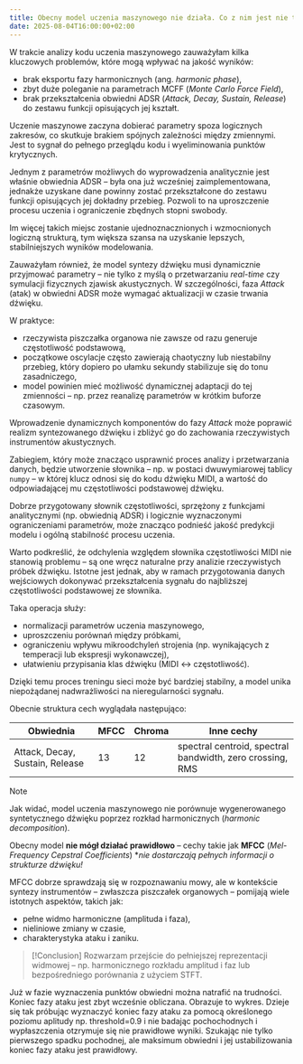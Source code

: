 ```yaml
---
title: Obecny model uczenia maszynowego nie działa. Co z nim jest nie tak?
date: 2025-08-04T16:00:00+02:00
---
```


W trakcie analizy kodu uczenia maszynowego zauważyłam kilka kluczowych problemów, które mogą wpływać na jakość wyników:

- brak eksportu fazy harmonicznych (ang. *harmonic phase*),
- zbyt duże poleganie na parametrach MCFF (*Monte Carlo Force Field*),
- brak przekształcenia obwiedni ADSR (*Attack, Decay, Sustain, Release*) do zestawu funkcji opisujących jej kształt.

Uczenie maszynowe zaczyna dobierać parametry spoza logicznych zakresów, co skutkuje brakiem spójnych zależności między zmiennymi. Jest to sygnał do pełnego przeglądu kodu i wyeliminowania punktów krytycznych.

Jednym z parametrów możliwych do wyprowadzenia analitycznie jest właśnie obwiednia ADSR – była ona już wcześniej zaimplementowana, jednakże uzyskane dane powinny zostać przekształcone do zestawu funkcji opisujących jej dokładny przebieg. Pozwoli to na uproszczenie procesu uczenia i ograniczenie zbędnych stopni swobody.

Im więcej takich miejsc zostanie ujednoznacznionych i wzmocnionych logiczną strukturą, tym większa szansa na uzyskanie lepszych, stabilniejszych wyników modelowania.

Zauważyłam również, że model syntezy dźwięku musi dynamicznie przyjmować parametry – nie tylko z myślą o przetwarzaniu *real-time* czy symulacji fizycznych zjawisk akustycznych. W szczególności, faza *Attack* (atak) w obwiedni ADSR może wymagać aktualizacji w czasie trwania dźwięku.

W praktyce:

- rzeczywista piszczałka organowa nie zawsze od razu generuje częstotliwość podstawową,
- początkowe oscylacje często zawierają chaotyczny lub niestabilny przebieg, który dopiero po ułamku sekundy stabilizuje się do tonu zasadniczego,
- model powinien mieć możliwość dynamicznej adaptacji do tej zmienności – np. przez reanalizę parametrów w krótkim buforze czasowym.

Wprowadzenie dynamicznych komponentów do fazy *Attack* może poprawić realizm syntezowanego dźwięku i zbliżyć go do zachowania rzeczywistych instrumentów akustycznych.

Zabiegiem, który może znacząco usprawnić proces analizy i przetwarzania danych, będzie utworzenie słownika – np. w postaci dwuwymiarowej tablicy `numpy` – w której klucz odnosi się do kodu dźwięku MIDI, a wartość do odpowiadającej mu częstotliwości podstawowej dźwięku.

Dobrze przygotowany słownik częstotliwości, sprzężony z funkcjami analitycznymi (np. obwiednią ADSR) i logicznie wyznaczonymi ograniczeniami parametrów, może znacząco podnieść jakość predykcji modelu i ogólną stabilność procesu uczenia.

Warto podkreślić, że odchylenia względem słownika częstotliwości MIDI nie stanowią problemu – są one wręcz naturalne przy analizie rzeczywistych próbek dźwięku. Istotne jest jednak, aby w ramach przygotowania danych wejściowych dokonywać przekształcenia sygnału do najbliższej częstotliwości podstawowej ze słownika.

Taka operacja służy:

- normalizacji parametrów uczenia maszynowego,
- uproszczeniu porównań między próbkami,
- ograniczeniu wpływu mikroodchyleń strojenia (np. wynikających z temperacji lub ekspresji wykonawczej),
- ułatwieniu przypisania klas dźwięku (MIDI ↔ częstotliwość).

Dzięki temu proces treningu sieci może być bardziej stabilny, a model unika niepożądanej nadwrażliwości na nieregularności sygnału.

Obecnie struktura cech wyglądała następująco:

| Obwiednia | MFCC | Chroma | Inne cechy |
| --------- | ---- | ------ | ---------- |
| Attack, Decay, Sustain, Release | 13   | 12     | spectral centroid, spectral bandwidth, zero crossing, RMS |

> [!NOTE]
> Jak widać, model uczenia maszynowego nie porównuje wygenerowanego syntetycznego dźwięku poprzez rozkład harmonicznych (*harmonic decomposition*).  
>
> Obecny model **nie mógł działać prawidłowo** – cechy takie jak **MFCC** (*Mel-Frequency Cepstral Coefficients*) **nie dostarczają pełnych informacji o strukturze dźwięku!*

MFCC dobrze sprawdzają się w rozpoznawaniu mowy, ale w kontekście syntezy instrumentów – zwłaszcza piszczałek organowych – pomijają wiele istotnych aspektów, takich jak:

- pełne widmo harmoniczne (amplituda i faza),
- nieliniowe zmiany w czasie,
- charakterystyka ataku i zaniku.

> [!Conclusion]
> Rozwarzam przejście do pełniejszej reprezentacji widmowej – np. harmonicznego rozkładu amplitud i faz lub bezpośredniego porównania z użyciem STFT.

Już w fazie wyznaczenia punktów obwiedni można natrafić na trudności. Koniec fazy ataku jest zbyt wcześnie obliczana. Obrazuje to wykres. Dzieje się tak próbując wyznaczyć koniec fazy ataku za pomocą określonego poziomu aplitudy np. threshold=0.9 i nie badając pochochodnych i wypłaszczenia otzrymuje się nie prawidłowe wyniki. Szukając nie tylko pierwszego spadku pochodnej,
ale maksimum obwiedni i jej ustabilizowania koniec fazy ataku jest prawidłowy.
